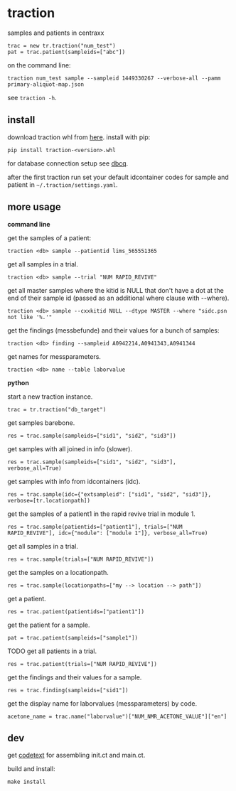 # traction

samples and patients in centraxx

```
trac = new tr.traction("num_test")
pat = trac.patient(sampleids=["abc"])
```

on the command line:

```
traction num_test sample --sampleid 1449330267 --verbose-all --pamm primary-aliquot-map.json
```

see `traction -h`.

## install

download traction whl from
[here](https://github.com/numlims/traction/releases). install with
pip:

```
pip install traction-<version>.whl
```

for database connection setup see
[dbcq](https://github.com/numlims/dbcq?tab=readme-ov-file#db-connection).

after the first traction run set your default idcontainer codes for
sample and patient in `~/.traction/settings.yaml`. 

## more usage

**command line**

get the samples of a patient:

```
traction <db> sample --patientid lims_565551365
```

get all samples in a trial.

```
traction <db> sample --trial "NUM RAPID_REVIVE"
```

get all master samples where the kitid is NULL that don't have a dot
at the end of their sample id (passed as an additional where clause
with --where).

```
traction <db> sample --cxxkitid NULL --dtype MASTER --where "sidc.psn not like '%.'"
```

get the findings (messbefunde) and their values for a bunch of samples:

```
traction <db> finding --sampleid A0942214,A0941343,A0941344
```

get names for messparameters.

```
traction <db> name --table laborvalue
```

**python**

start a new traction instance.

```
trac = tr.traction("db_target")
```

get samples barebone.

```
res = trac.sample(sampleids=["sid1", "sid2", "sid3"])
```

get samples with all joined in info (slower).

```
res = trac.sample(sampleids=["sid1", "sid2", "sid3"], verbose_all=True)
```

get samples with info from idcontainers (idc).

```
res = trac.sample(idc={"extsampleid": ["sid1", "sid2", "sid3"]}, verbose=[tr.locationpath])
```

get the samples of a patient1 in the rapid revive trial in module 1.

```
res = trac.sample(patientids=["patient1"], trials=["NUM RAPID_REVIVE"], idc={"module": ["module 1"]}, verbose_all=True)
```

get all samples in a trial.

```
res = trac.sample(trials=["NUM RAPID_REVIVE"])
```

get the samples on a locationpath.

```
res = trac.sample(locationpaths=["my --> location --> path"])
```

get a patient.

```
res = trac.patient(patientids=["patient1"])
```

get the patient for a sample.

```
pat = trac.patient(sampleids=["sample1"])
```

TODO get all patients in a trial.

```
res = trac.patient(trials=["NUM RAPID_REVIVE"])
```

get the findings and their values for a sample.

```
res = trac.finding(sampleids=["sid1"])
```

get the display name for laborvalues (messparameters) by code.

```
acetone_name = trac.name("laborvalue")["NUM_NMR_ACETONE_VALUE"]["en"]
```

## dev

get [codetext](https://github.com/tnustrings/ct) for assembling init.ct
and main.ct.

build and install:

```
make install
```